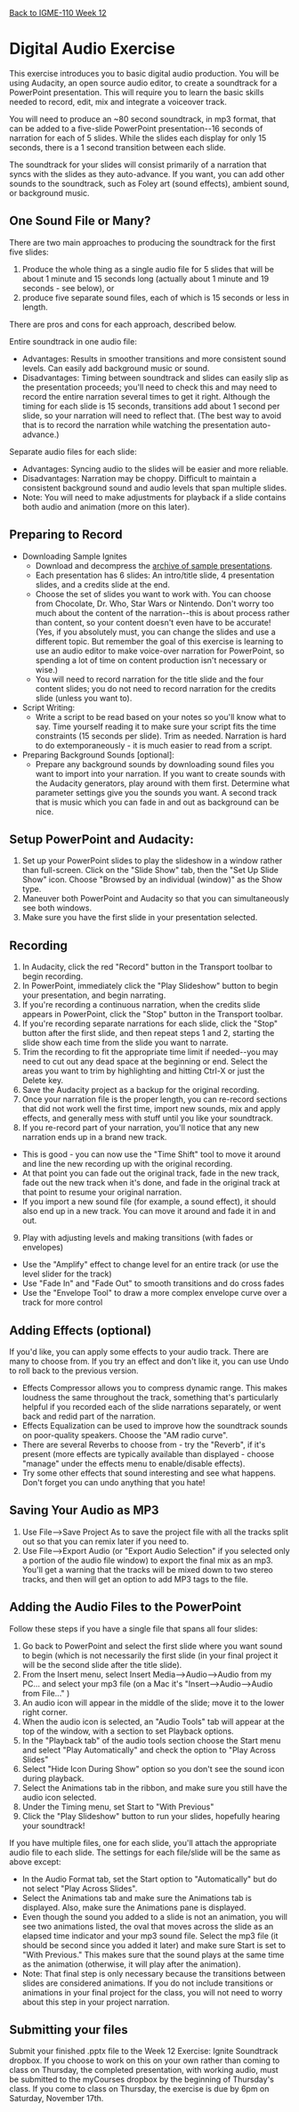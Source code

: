 [Back to IGME-110 Week 12](https://lawleyfall2018.github.io/110-fall2018/schedule.html#week12)

# Digital Audio Exercise

This exercise introduces you to basic digital audio production. You will be using Audacity, an open source audio editor, to create a soundtrack for a PowerPoint presentation. This will require you to learn the basic skills needed to record, edit, mix and integrate a voiceover track. 

You will need to produce an ~80 second soundtrack, in mp3 format, that can be added to a five-slide PowerPoint presentation--16 seconds of narration for each of 5 slides.  While the slides each display for only 15 seconds, there is a 1 second transition between each slide. 

The soundtrack for your slides will consist primarily of a narration that syncs with the slides as they auto-advance.  If you want, you can add other sounds to the soundtrack, such as Foley art (sound effects), ambient sound, or background music.

## One Sound File or Many?

There are two main approaches to producing the soundtrack for the first five slides: 

1. Produce the whole thing as a single audio file for 5 slides that will be about 1 minute and 15 seconds long (actually about 1 minute and 19 seconds - see below), or
2.	produce five separate sound files, each of which is 15 seconds or less in length.

There are pros and cons for each approach, described below. 

Entire soundtrack in one audio file:
* Advantages:  Results in smoother transitions and more consistent sound levels. Can easily add background music or sound. 
* Disadvantages:  Timing between soundtrack and slides can easily slip as the presentation proceeds; you'll need to check this and may need to record the entire narration several times to get it right. Although the timing for each slide is 15 seconds, transitions add about 1 second per slide, so your narration will need to reflect that. (The best way to avoid that is to record the narration while watching the presentation auto-advance.)

Separate audio files for each slide:
* Advantages:  Syncing audio to the slides will be easier and more reliable.
* Disadvantages:  Narration may be choppy.  Difficult to maintain a consistent background sound and audio levels that span multiple slides. 
* Note: You will need to make adjustments for playback if a slide contains both audio and animation (more on this later).


## Preparing to Record

- Downloading Sample Ignites
  - Download and decompress the [archive of sample presentations](sample-ignites.zip).  
  - Each presentation has 6 slides: An intro/title slide, 4 presentation slides, and a credits slide at the end. 
  - Choose the set of slides you want to work with.  You can choose from Chocolate, Dr. Who, Star Wars or Nintendo. Don't worry too much about the content of the narration--this is about process rather than content, so your content doesn't even have to be accurate! (Yes, if you absolutely must, you can change the slides and use a different topic. But remember the goal of this exercise is learning to use an audio editor to make voice-over narration for PowerPoint, so spending a lot of time on content production isn't necessary or wise.)
  - You will need to record narration for the title slide and the four content slides; you do not need to record narration for the credits slide (unless you want to).
- Script Writing:  
  - Write a script to be read based on your notes so you'll know what to say.  Time yourself reading it to make sure your script fits the time constraints (15 seconds per slide). Trim as needed. Narration is hard to do extemporaneously - it is much easier to read from a script.
- Preparing Background Sounds [optional]:
  - Prepare any background sounds by downloading sound files you want to import into your narration.  If you want to create sounds with the Audacity generators, play around with them first.  Determine what parameter settings give you the sounds you want. A second track that is music which you can fade in and out as background can be nice.

## Setup PowerPoint and Audacity:

1. Set up your PowerPoint slides to play the slideshow in a window rather than full-screen.  Click on the "Slide Show" tab, then the "Set Up Slide Show" icon.  Choose "Browsed by an individual (window)" as the Show type.
2. Maneuver both PowerPoint and Audacity so that you can simultaneously see both windows. 
3. Make sure you have the first slide in your presentation selected.

## Recording

1. In Audacity, click the red "Record" button in the Transport toolbar to begin recording.
2. In PowerPoint, immediately click the "Play Slideshow" button to begin your presentation, and begin narrating. 
3. If you're recording a continuous narration, when the credits slide appears in PowerPoint, click the "Stop" button in the Transport toolbar. 
4. If you're recording separate narrations for each slide, click the "Stop" button after the first slide, and then repeat steps 1 and 2, starting the slide show each time from the slide you want to narrate. 
5. Trim the recording to fit the appropriate time limit if needed--you may need to cut out any dead space at the beginning or end. Select the areas you want to trim by highlighting and hitting Ctrl-X or just the  Delete key.
6. Save the Audacity project as a backup for the original recording. 
7. Once your narration file is the proper length, you can re-record sections that did not work well the first time, import new sounds, mix and apply effects, and generally mess with stuff until you like your soundtrack. 
8. If you re-record part of your narration, you'll notice that any new narration ends up in a brand new track.  
  - This is good - you can now use the "Time Shift" tool to move it around and line the new recording up with the original recording. 
  - At that point you can fade out the original track, fade in the new track, fade out the new track when it's done, and fade in the original track at that point to resume your original narration.
  - If you import a new sound file (for example, a sound effect), it should also end up in a new track.  You can move it around and fade it in and out.
9. Play with adjusting levels and making transitions (with fades or envelopes)
  - Use the "Amplify" effect to change level for an entire track (or use the level slider for the track)
  - Use "Fade In" and "Fade Out" to smooth transitions and do cross fades
  - Use the "Envelope Tool" to draw a more complex envelope curve over a track for more control

## Adding Effects (optional)
If you'd like, you can apply some effects to your audio track.  There are many to choose from. If you try an effect and don't like it, you can use Undo to roll back to the previous version.

- Effects Compressor allows you to compress dynamic range.  This makes loudness the same throughout the track, something that's particularly helpful if you recorded each of the slide narrations separately, or went back and redid part of the narration. 
- Effects Equalization can be used to improve how the soundtrack sounds on poor-quality speakers. Choose the "AM radio curve".
- There are several Reverbs to choose from - try the "Reverb", if it's present (more effects are typically available than displayed - choose "manage" under the effects menu to enable/disable effects).
- Try some other effects that sound interesting and see what happens.  Don't forget you can undo anything that you hate!

## Saving Your Audio as MP3

1. Use File-->Save Project As to save the project file with all the tracks split out so that you can remix later if you need to.
2. Use  File-->Export Audio (or "Export Audio Selection" if you selected only a portion of the audio file window) to export the final mix as an mp3. You'll get a warning that the tracks will be mixed down to two stereo tracks, and then will get an option to add MP3 tags to the file. 

## Adding the Audio Files to the PowerPoint

Follow these steps if you have a single file that spans all four slides:
1. Go back to PowerPoint and select the first slide where you want sound to begin (which is not necessarily the first slide (in your final project it will be the second slide after the title slide).
2. From the Insert menu, select Insert Media-->Audio-->Audio from my PC... and select your mp3 file (on a Mac it's "Insert-->Audio-->Audio from File..." )
3. An audio icon will appear in the middle of the slide; move it to the lower right corner.  
4. When the audio icon is selected, an "Audio Tools" tab will appear at the top of the window, with a section to set Playback options. 
5. In the "Playback tab" of the audio tools section choose the Start menu and select "Play Automatically" and check the option to "Play Across Slides" 
6. Select "Hide Icon During Show" option so you don't see the sound icon during playback.
7. Select the Animations tab in the ribbon, and make sure you still have the audio icon selected.
8. Under the Timing menu, set Start to "With Previous"
9. Click the "Play Slideshow" button to run your slides, hopefully hearing your soundtrack!

If you have multiple files, one for each slide, you'll attach the appropriate audio file to each slide.  The settings for each file/slide will be the same as above except: 
- In the Audio Format tab, set the Start option to "Automatically" but do not select "Play Across Slides".
- Select the Animations tab and make sure the Animations tab is displayed. Also, make sure the Animations pane is displayed. 
- Even though the sound you added to a slide is not an animation, you will see two animations listed, the oval that moves across the slide as an elapsed time indicator and your mp3 sound file.  Select the mp3 file (it should be second since you added it later) and make sure Start is set to "With Previous." This makes sure that the sound plays at the same time as the animation (otherwise, it will play after the animation).
- Note: That final step is only necessary because the transitions between slides are considered animations. If you do not include transitions or animations in your final project for the class, you will not need to worry about this step in your project narration.

## Submitting your files
Submit your finished .pptx file to the Week 12 Exercise: Ignite Soundtrack dropbox. If you choose to work on this on your own rather than coming to class on Thursday, the completed presentation, with working audio, must be submitted to the myCourses dropbox by the beginning of Thursday's class. If you come to class on Thursday, the exercise is due by 6pm on Saturday, November 17th.

